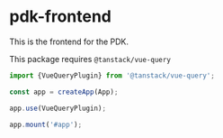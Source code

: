 # pdk-frontend

This is the frontend for the PDK.

This package requires `@tanstack/vue-query`

```ts
import {VueQueryPlugin} from '@tanstack/vue-query';

const app = createApp(App);

app.use(VueQueryPlugin);

app.mount('#app');
```

